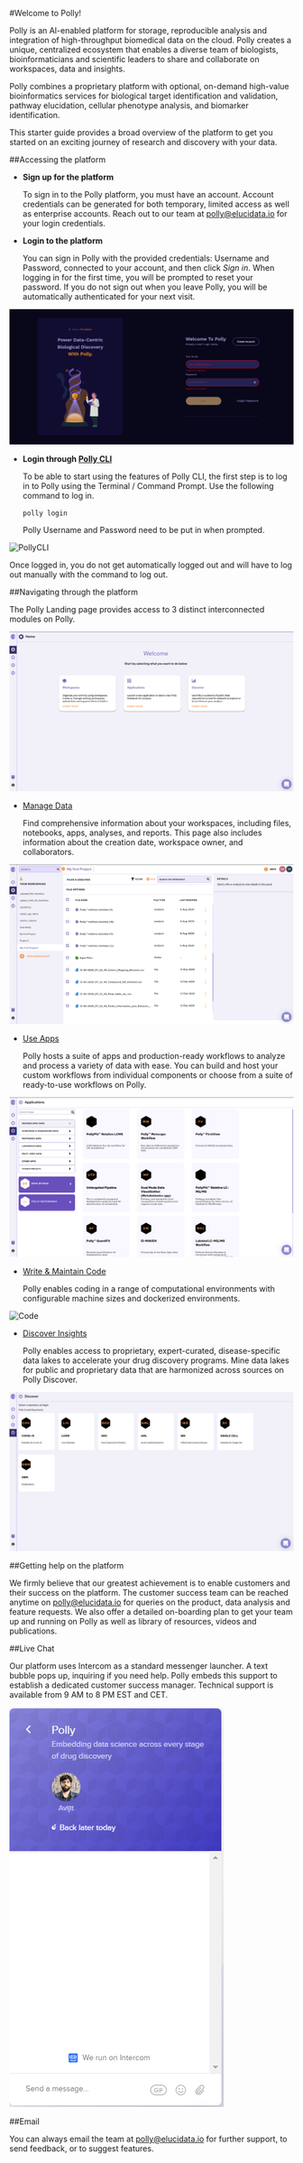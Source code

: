 #Welcome to Polly!

Polly is an AI-enabled platform for storage, reproducible analysis and integration of high-throughput biomedical data on the cloud. Polly creates a unique, centralized ecosystem that enables a diverse team of biologists, bioinformaticians and scientific leaders to share and collaborate on workspaces, data and insights.

Polly combines a proprietary platform with optional, on-demand high-value bioinformatics services for biological target identification and validation, pathway elucidation, cellular phenotype analysis, and biomarker identification.

This starter guide provides a broad overview of the platform to get you started on an exciting journey of research and discovery with your data.

##Accessing the platform

*   **Sign up for the platform**

    To sign in to the Polly platform, you must have an account. Account credentials can be generated for both temporary, limited access as well as enterprise accounts. Reach out to our team at [polly@elucidata.io](mailto:polly@elucidata.io) for your login credentials.

*   **Login to the platform**

    You can sign in Polly with the provided credentials: Username and Password, connected to your account, and then click *Sign in*. When logging in for the first time, you will be prompted to reset your password. If you do not sign out when you leave Polly, you will be automatically authenticated for your next visit.

![Login](./img/Home/Login.png)

*   **Login through [Polly CLI](https://docs.elucidata.io/Scaling%20compute/Polly%20CLI.html)**

    To be able to start using the features of Polly CLI, the first step is to log in to Polly using the Terminal / Command Prompt. Use the following command to log in.

    <pre><code>polly login</code></pre>

    Polly Username and Password need to be put in when prompted.

![PollyCLI](./img/Home/PollyCLI.png) <!-- <center>**Figure 5.** Sample metadata mapping file</center> -->

Once logged in, you do not get automatically logged out and will have to log out manually with the command to log out.

##Navigating through the platform

The Polly Landing page provides access to 3 distinct interconnected modules on Polly.

![Polly as a platform](./img/Home/Home.png) <!-- <center>**Figure 5.** Sample metadata mapping file</center> -->

*   [Manage Data](https://docs.elucidata.io/Getting%20Started/Workspaces.html)

    Find comprehensive information about your workspaces, including files, notebooks, apps, analyses, and reports. This page also includes information about the creation date, workspace owner, and collaborators.

![Manage](./img/Home/Workspace.png) <!-- <center>**Figure 5.** Sample metadata mapping file</center> -->

*   [Use Apps](https://docs.elucidata.io/Apps/Introduction.html)

     Polly hosts a suite of apps and production-ready workflows to analyze and process a variety of data with ease. You can build and host your custom workflows from individual components or choose from a suite of ready-to-use workflows on Polly.

![Manage](./img/Home/Apps.png) <!-- <center>**Figure 5.** Sample metadata mapping file</center> -->

*   [Write & Maintain Code](https://docs.elucidata.io/Scaling%20compute/Polly%20Notebooks.html)

    Polly enables coding in a range of computational environments with configurable machine sizes and dockerized environments. 

![Code](./img/Home/code.png) <!-- <center>**Figure 5.** Sample metadata mapping file</center> -->

*   [Discover Insights](https://docs.elucidata.io/Data%20Lake.html)

    Polly enables access to proprietary, expert-curated, disease-specific data lakes to accelerate your drug discovery programs. Mine data lakes for public and proprietary data that are harmonized across sources on  Polly Discover. 

![Discover](./img/Home/Discover1.png) <!-- <center>**Figure 5.** Sample metadata mapping file</center> -->

##Getting help on the platform

We firmly believe that our greatest achievement is to enable customers and their success on the platform. The customer success team can be reached anytime on [polly@elucidata.io](mailto:polly@elucidata.io) for queries on the product, data analysis and feature requests. We also offer a detailed on-boarding plan to get your team up and running on Polly as well as library of resources, videos and publications.

##Live Chat

Our platform uses Intercom as a standard messenger launcher. A text bubble pops up, inquiring if you need help. Polly embeds this support to establish a dedicated customer success manager. Technical support is available from 9 AM to 8 PM EST and CET.

![Intercom](./img/Home/Intercom.png) <!-- <center>**Figure 5.** Sample metadata mapping file</center> -->

##Email

You can always email the team at [polly@elucidata.io](mailto:polly@elucidata.io) for further support, to send feedback, or to suggest features.